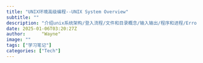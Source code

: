 ```yaml
---
title: "UNIX环境高级编程--UNIX System Overview"
subtitle: ""
description: "介绍unix系统架构/登入流程/文件和目录概念/输入输出/程序和进程/ErrorHandling/User Identifiers/信号signal/时间值/系统调用和库函数等内容."
date: 2025-01-06T03:20:27Z
author:      "Wayne"
image: ""
tags: ["学习笔记"]
categories: ["Tech"]
---
```

